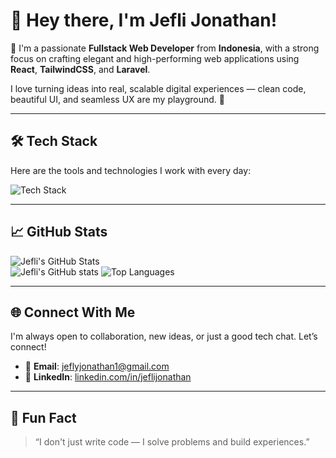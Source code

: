 # 👋 Hey there, I'm **Jefli Jonathan**!

🎯 I'm a passionate **Fullstack Web Developer** from **Indonesia**, with a strong focus on crafting elegant and high-performing web applications using **React**, **TailwindCSS**, and **Laravel**.

I love turning ideas into real, scalable digital experiences — clean code, beautiful UI, and seamless UX are my playground. 🚀

---

## 🛠️ Tech Stack

Here are the tools and technologies I work with every day:

![Tech Stack](https://skillicons.dev/icons?i=html,css,js,ts,react,tailwind,php,laravel,mysql,mongodb,nodejs,git)

---

## 📈 GitHub Stats

![Jefli's GitHub Stats](https://readme-stats-url.vercel.app/api?username=jeflijonathan&show_icons=true&theme=radical&hide_border=true)  
![Jefli's GitHub stats](https://github-readme-stats.vercel.app/api?username=jeflijonathan&show_icons=true&theme=radical)
![Top Languages](https://readme-stats-url.vercel.app/api/top-langs/?username=jeflijonathan&layout=compact&theme=radical&hide_border=true)

---

## 🌐 Connect With Me

I'm always open to collaboration, new ideas, or just a good tech chat. Let’s connect!

- 📧 **Email**: [jeflyjonathan1@gmail.com](mailto:jeflyjonathan1@gmail.com)  
- 💼 **LinkedIn**: [linkedin.com/in/jeflijonathan](https://linkedin.com/in/jeflijonathan)

---

## 🧠 Fun Fact

> “I don't just write code — I solve problems and build experiences.”
